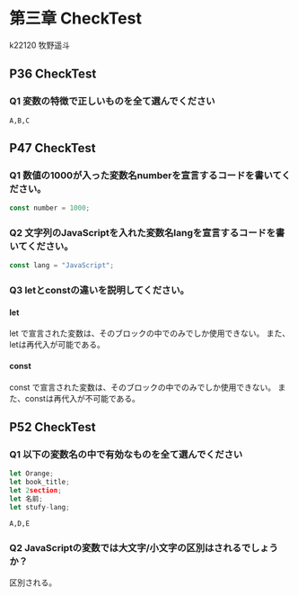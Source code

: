 第三章 CheckTest
================
k22120 牧野遥斗

## P36 CheckTest
### Q1 変数の特徴で正しいものを全て選んでください
```
A,B,C
```

## P47 CheckTest
### Q1 数値の1000が入った変数名numberを宣言するコードを書いてください。

```javascript
const number = 1000;
```

### Q2 文字列のJavaScriptを入れた変数名langを宣言するコードを書いてください。

```javascript
const lang = "JavaScript";
```

### Q3 letとconstの違いを説明してください。

#### let
let で宣言された変数は、そのブロックの中でのみでしか使用できない。
また、letは再代入が可能である。

#### const
const で宣言された変数は、そのブロックの中でのみでしか使用できない。
また、constは再代入が不可能である。

## P52 CheckTest
### Q1 以下の変数名の中で有効なものを全て選んでください
```javascript
let Orange;
let book_title;
let 2section;
let 名前;
let stufy-lang;
```

```
A,D,E
```

### Q2 JavaScriptの変数では大文字/小文字の区別はされるでしょうか？
区別される。





